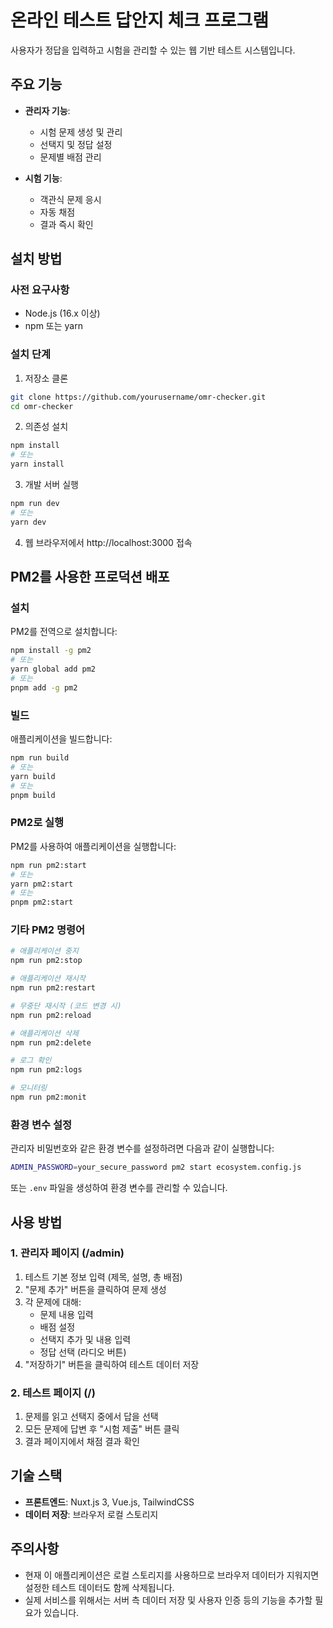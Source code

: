 # 온라인 테스트 답안지 체크 프로그램

사용자가 정답을 입력하고 시험을 관리할 수 있는 웹 기반 테스트 시스템입니다.

## 주요 기능

- **관리자 기능**:
  - 시험 문제 생성 및 관리
  - 선택지 및 정답 설정
  - 문제별 배점 관리
  
- **시험 기능**:
  - 객관식 문제 응시
  - 자동 채점
  - 결과 즉시 확인

## 설치 방법

### 사전 요구사항

- Node.js (16.x 이상)
- npm 또는 yarn

### 설치 단계

1. 저장소 클론

```bash
git clone https://github.com/yourusername/omr-checker.git
cd omr-checker
```

2. 의존성 설치

```bash
npm install
# 또는 
yarn install
```

3. 개발 서버 실행

```bash
npm run dev
# 또는
yarn dev
```

4. 웹 브라우저에서 http://localhost:3000 접속

## PM2를 사용한 프로덕션 배포

### 설치

PM2를 전역으로 설치합니다:

```bash
npm install -g pm2
# 또는
yarn global add pm2
# 또는
pnpm add -g pm2
```

### 빌드

애플리케이션을 빌드합니다:

```bash
npm run build
# 또는
yarn build
# 또는
pnpm build
```

### PM2로 실행

PM2를 사용하여 애플리케이션을 실행합니다:

```bash
npm run pm2:start
# 또는
yarn pm2:start
# 또는
pnpm pm2:start
```

### 기타 PM2 명령어

```bash
# 애플리케이션 중지
npm run pm2:stop

# 애플리케이션 재시작
npm run pm2:restart

# 무중단 재시작 (코드 변경 시)
npm run pm2:reload

# 애플리케이션 삭제
npm run pm2:delete

# 로그 확인
npm run pm2:logs

# 모니터링
npm run pm2:monit
```

### 환경 변수 설정

관리자 비밀번호와 같은 환경 변수를 설정하려면 다음과 같이 실행합니다:

```bash
ADMIN_PASSWORD=your_secure_password pm2 start ecosystem.config.js
```

또는 `.env` 파일을 생성하여 환경 변수를 관리할 수 있습니다.

## 사용 방법

### 1. 관리자 페이지 (/admin)

1. 테스트 기본 정보 입력 (제목, 설명, 총 배점)
2. "문제 추가" 버튼을 클릭하여 문제 생성
3. 각 문제에 대해:
   - 문제 내용 입력
   - 배점 설정
   - 선택지 추가 및 내용 입력
   - 정답 선택 (라디오 버튼)
4. "저장하기" 버튼을 클릭하여 테스트 데이터 저장

### 2. 테스트 페이지 (/)

1. 문제를 읽고 선택지 중에서 답을 선택
2. 모든 문제에 답변 후 "시험 제출" 버튼 클릭
3. 결과 페이지에서 채점 결과 확인

## 기술 스택

- **프론트엔드**: Nuxt.js 3, Vue.js, TailwindCSS
- **데이터 저장**: 브라우저 로컬 스토리지

## 주의사항

- 현재 이 애플리케이션은 로컬 스토리지를 사용하므로 브라우저 데이터가 지워지면 설정한 테스트 데이터도 함께 삭제됩니다.
- 실제 서비스를 위해서는 서버 측 데이터 저장 및 사용자 인증 등의 기능을 추가할 필요가 있습니다.